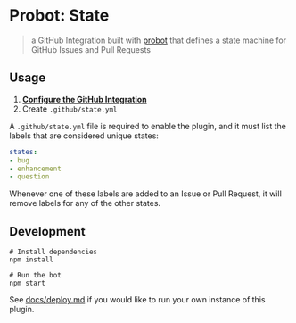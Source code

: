 # Probot: State

> a GitHub Integration built with [probot](https://github.com/probot/probot) that defines a state machine for GitHub Issues and Pull Requests

## Usage

1. **[Configure the GitHub Integration](https://github.com/integration/state)**
2. Create `.github/state.yml`

A `.github/state.yml` file is required to enable the plugin, and it must list the labels that are considered unique states:

```yml
states:
- bug
- enhancement
- question
```

Whenever one of these labels are added to an Issue or Pull Request, it will remove labels for any of the other states.

## Development

```
# Install dependencies
npm install

# Run the bot
npm start
```

See [docs/deploy.md](docs/deploy.md) if you would like to run your own instance of this plugin.

